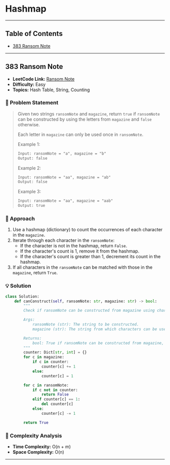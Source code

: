 # Hashmap

---

## Table of Contents

- [383 Ransom Note](#383-ransom-note)

---

## 383 Ransom Note

- **LeetCode Link:** [Ransom Note](https://leetcode.com/problems/ransom-note/)
- **Difficulty:** Easy
- **Topics:** Hash Table, String, Counting

### 🧠 Problem Statement

> Given two strings `ransomNote` and `magazine`, return `true` if `ransomNote` can be constructed by using the letters from `magazine` and `false` otherwise.
>
> Each letter in `magazine` can only be used once in `ransomNote`.
>
> Example 1:
>
> ```txt
> Input: ransomNote = "a", magazine = "b"
> Output: false
> ```
>
> Example 2:
>
> ```txt
> Input: ransomNote = "aa", magazine = "ab"
> Output: false
> ```
>
> Example 3:
>
> ```txt
> Input: ransomNote = "aa", magazine = "aab"
> Output: true
> ```

### 🧩 Approach

1. Use a hashmap (dictionary) to count the occurrences of each character in the `magazine`.
2. Iterate through each character in the `ransomNote`:
   - If the character is not in the hashmap, return `False`.
   - If the character's count is 1, remove it from the hashmap.
   - If the character's count is greater than 1, decrement its count in the hashmap.
3. If all characters in the `ransomNote` can be matched with those in the `magazine`, return `True`.

### 💡 Solution

```python
class Solution:
    def canConstruct(self, ransomNote: str, magazine: str) -> bool:
        """
        Check if ransomNote can be constructed from magazine using character counts.

        Args:
            ransomNote (str): The string to be constructed.
            magazine (str): The string from which characters can be used.

        Returns:
            bool: True if ransomNote can be constructed from magazine, False otherwise.
        """
        counter: Dict[str, int] = {}
        for c in magazine:
            if c in counter:
                counter[c] += 1
            else:
                counter[c] = 1

        for c in ransomNote:
            if c not in counter:
                return False
            elif counter[c] == 1:
                del counter[c]
            else:
                counter[c] -= 1

        return True
```

### 🧮 Complexity Analysis

- **Time Complexity:** O(n + m)
- **Space Complexity:** O(n)

---
